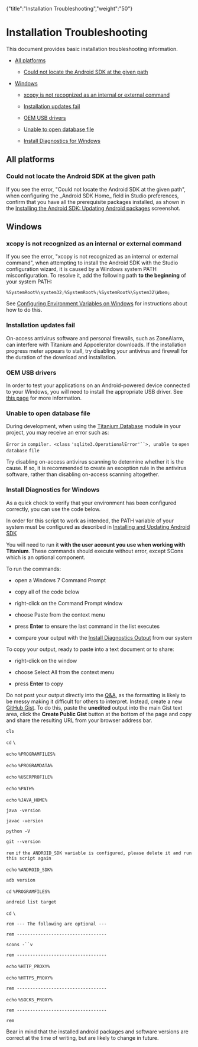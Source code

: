 {"title":"Installation Troubleshooting","weight":"50"} 

# Installation Troubleshooting

This document provides basic installation troubleshooting information.

*   [All platforms](#Allplatforms)
    
    *   [Could not locate the Android SDK at the given path](#CouldnotlocatetheAndroidSDKatthegivenpath)
        
*   [Windows](#Windows)
    
    *   [xcopy is not recognized as an internal or external command](#xcopyisnotrecognizedasaninternalorexternalcommand)
        
    *   [Installation updates fail](#Installationupdatesfail)
        
    *   [OEM USB drivers](#OEMUSBdrivers)
        
    *   [Unable to open database file](#Unabletoopendatabasefile)
        
    *   [Install Diagnostics for Windows](#InstallDiagnosticsforWindows)
        

## All platforms

### Could not locate the Android SDK at the given path

If you see the error, "Could not locate the Android SDK at the given path", when configuring the \_Android SDK Home\_ field in Studio preferences, confirm that you have all the prerequisite packages installed, as shown in the [Installing the Android SDK: Updating Android packages](/docs/appc/Titanium_SDK/Titanium_SDK_Getting_Started/Installation_and_Configuration/Installing_Platform_SDKs/Installing_the_Android_SDK/#UpdatingAndroidpackages) screenshot.

## Windows

### xcopy is not recognized as an internal or external command

If you see the error, "xcopy is not recognized as an internal or external command", when attempting to install the Android SDK with the Studio configuration wizard, it is caused by a Windows system PATH misconfiguration. To resolve it, add the following path **to the beginning** of your system PATH:

`%SystemRoot%\system32;%SystemRoot%;%SystemRoot%\System32\Wbem;`

See [Configuring Environment Variables on Windows](/docs/appc/Titanium_SDK/Titanium_SDK_Getting_Started/Installation_and_Configuration/Software_Locations_and_Environment_Variables/#ConfiguringEnvironmentVariablesonWindows) for instructions about how to do this.

### Installation updates fail

On-access antivirus software and personal firewalls, such as ZoneAlarm, can interfere with Titanium and Appcelerator downloads. If the installation progress meter appears to stall, try disabling your antivirus and firewall for the duration of the download and installation.

### OEM USB drivers

In order to test your applications on an Android-powered device connected to your Windows, you will need to install the appropriate USB driver. See [this page](http://developer.android.com/sdk/oem-usb.html) for more information.

### Unable to open database file

During development, when using the [Titanium.Database](#!/api/Titanium.Database) module in your project, you may receive an error such as:

`Error` `in` `compiler. <class` `'sqlite3.OperationalError'``>, unable to` `open` `database` `file`

Try disabling on-access antivirus scanning to determine whether it is the cause. If so, it is recommended to create an exception rule in the antivirus software, rather than disabling on-access scanning altogether.

### Install Diagnostics for Windows

As a quick check to verify that your environment has been configured correctly, you can use the code below.

In order for this script to work as intended, the PATH variable of your system must be configured as described in [Installing and Updating Android SDK](/docs/appc/Titanium_SDK/Titanium_SDK_Getting_Started/Installation_and_Configuration/Installing_Platform_SDKs/Installing_the_Android_SDK/#Windows)

You will need to run it **with the user account you use when working with Titanium**. These commands should execute without error, except SCons which is an optional component.

To run the commands:

*   open a Windows 7 Command Prompt
    
*   copy all of the code below
    
*   right-click on the Command Prompt window
    
*   choose Paste from the context menu
    
*   press **Enter** to ensure the last command in the list executes
    
*   compare your output with the [Install Diagnostics Output](/docs/appc/Titanium_SDK/Titanium_SDK_Getting_Started/Installation_and_Configuration/Installation_Troubleshooting/Install_Diagnostics_Script_Output/) from our system
    

To copy your output, ready to paste into a text document or to share:

*   right-click on the window
    
*   choose Select All from the context menu
    
*   press **Enter** to copy
    

Do not post your output directly into the [Q&A](http://developer.appcelerator.com/questions/created), as the formatting is likely to be messy making it difficult for others to interpret. Instead, create a new [GitHub Gist](https://gist.github.com/). To do this, paste the **unedited** output into the main Gist text area, click the **Create Public Gist** button at the bottom of the page and copy and share the resulting URL from your browser address bar.

`cls`

`cd` `\`

`echo` `%PROGRAMFILES%`

`echo` `%PROGRAMDATA%`

`echo` `%USERPROFILE%`

`echo` `%PATH%`

`echo` `%JAVA_HOME%`

`java -version`

`javac -version`

`python -V`

`git --version`

`rem` `if` `the ANDROID_SDK variable is configured, please delete it and run this script again`

`echo` `%ANDROID_SDK%`

`adb version`

`cd` `%PROGRAMFILES%`

`android list target`

`cd` `\`

`rem --- The following are optional ---`

`rem ----------------------------------`

`scons -``v`

`rem ----------------------------------`

`echo` `%HTTP_PROXY%`

`echo` `%HTTPS_PROXY%`

`rem ----------------------------------`

`echo` `%SOCKS_PROXY%`

`rem ----------------------------------`

`rem`

Bear in mind that the installed android packages and software versions are correct at the time of writing, but are likely to change in future.